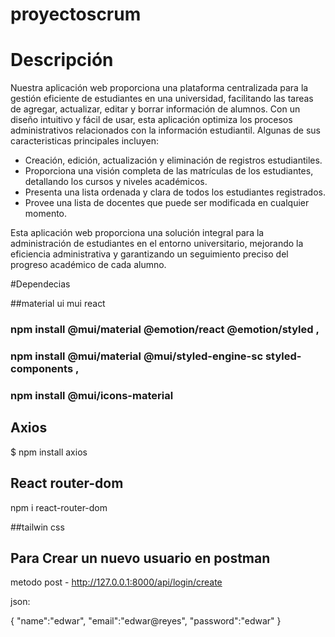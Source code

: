 # proyectoscrum
# Descripción

Nuestra aplicación web proporciona una plataforma centralizada para la gestión eficiente de estudiantes en una universidad, facilitando las tareas de agregar, actualizar, editar y borrar información de alumnos. Con un diseño intuitivo y fácil de usar, esta aplicación optimiza los procesos administrativos relacionados con la información estudiantil. Algunas de sus caracteristicas principales incluyen:

*  Creación, edición, actualización y eliminación de registros estudiantiles.
*  Proporciona una visión completa de las matrículas de los estudiantes, detallando los cursos y niveles académicos.
*  Presenta una lista ordenada y clara de todos los estudiantes registrados.
*  Provee una lista de docentes que puede ser modificada en cualquier momento.

Esta aplicación web proporciona una solución integral para la administración de estudiantes en el entorno universitario, mejorando la eficiencia administrativa y garantizando un seguimiento preciso del progreso académico de cada alumno.

#Dependecias 

##material ui mui react
### npm install @mui/material @emotion/react @emotion/styled ,
### npm install @mui/material @mui/styled-engine-sc styled-components ,
### npm install @mui/icons-material


## Axios

$ npm install axios

## React router-dom

npm i react-router-dom

##tailwin css

## Para Crear un nuevo usuario en postman

metodo post - http://127.0.0.1:8000/api/login/create

json:

{
     "name":"edwar",
    "email":"edwar@reyes",
    "password":"edwar"
}





